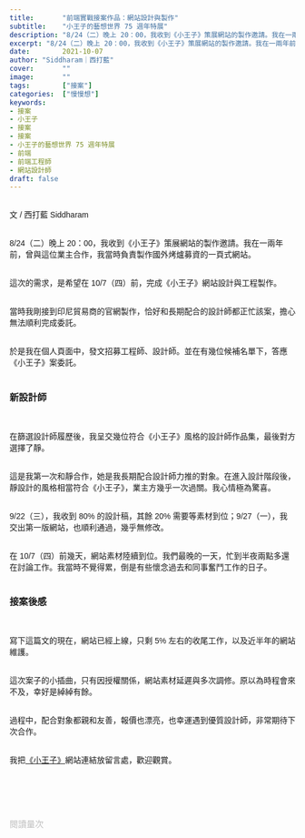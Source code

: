 ```yaml
---
title:       "前端實戰接案作品：網站設計與製作"
subtitle:    "小王子的藝想世界 75 週年特展"
description: "8/24（二）晚上 20：00，我收到《小王子》策展網站的製作邀請。我在一兩年前，曾跟這位業主合作，我當時負責製作國外烤爐募資的一頁式網站..."
excerpt: "8/24（二）晚上 20：00，我收到《小王子》策展網站的製作邀請。我在一兩年前，曾跟這位業主合作，我當時負責製作國外烤爐募資的一頁式網站..."
date:        2021-10-07
author: "Siddharam｜西打藍"
cover:       ""
image:       ""
tags:        ["接案"]
categories:  ["慢慢想"]
keywords:
- 接案
- 小王子
- 接案
- 接案
- 小王子的藝想世界 75 週年特展
- 前端
- 前端工程師
- 網站設計師
draft: false
---
```


<article style="font-family: 'Noto Sans TC', '微軟正黑體', sans-serif; font-weight: 300;">

<br>文 / 西打藍 Siddharam<br><br>

8/24（二）晚上 20：00，我收到《小王子》策展網站的製作邀請。我在一兩年前，曾與這位業主合作，我當時負責製作國外烤爐募資的一頁式網站。<br><br>

這次的需求，是希望在 10/7（四）前，完成《小王子》網站設計與工程製作。<br><br>

當時我剛接到印尼貿易商的官網製作，恰好和長期配合的設計師都正忙該案，擔心無法順利完成委託。<br><br>

於是我在個人頁面中，發文招募工程師、設計師。並在有幾位候補名單下，答應《小王子》案委託。<br><br>

<h3 class="article-h1-color">新設計師</h3><br>

在篩選設計師履歷後，我呈交幾位符合《小王子》風格的設計師作品集，最後對方選擇了靜。<br><br>

這是我第一次和靜合作，她是我長期配合設計師力推的對象。在進入設計階段後，靜設計的風格相當符合《小王子》，業主方幾乎一次過關。我心情極為驚喜。<br><br>

9/22（三），我收到 80% 的設計稿，其餘 20% 需要等素材到位；9/27（一），我交出第一版網站，也順利通過，幾乎無修改。<br><br>

在 10/7（四）前幾天，網站素材陸續到位。我們最晚的一天，忙到半夜兩點多還在討論工作。我當時不覺得累，倒是有些懷念過去和同事奮鬥工作的日子。<br><br>


<h3 class="article-h1-color">接案後感</h3><br>

寫下這篇文的現在，網站已經上線，只剩 5% 左右的收尾工作，以及近半年的網站維護。<br><br>

這次案子的小插曲，只有因授權關係，網站素材延遲與多次調修。原以為時程會來不及，幸好是綽綽有餘。<br><br>

過程中，配合對象都親和友善，報價也漂亮，也幸運遇到優質設計師，非常期待下次合作。<br><br>


我把<a href="https://show.weiyunchang.com/" target="_blank">《小王子》</a>網站連結放留言處，歡迎觀賞。<br><br>





<br><br><br>

</article>

<div style="color: #bfbfbf; font-size: 15px;" id="busuanzi_container_page_pv">
  閱讀量<span id="busuanzi_value_page_pv"></span>次
</div>

<script src="../../js/post.js"></script>




